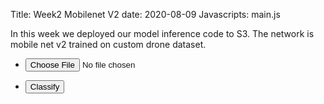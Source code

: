 Title: Week2 Mobilenet V2
date: 2020-08-09
Javascripts: main.js

In this week we deployed our model inference code to S3. The network is mobile net v2 trained on custom drone dataset.


  <section>
    <div class="row gtr-uniform">
      <div class="col-3 col-12-xsmall">
        <ul class="actions">
          <li><input id="getFile" type="file" accept="image/jpg"/></li>
        </ul>
        <ul class="actions">
          <li><input id="classifyImage" type="button" value="Classify"/></li>
        </ul>
      </div>
      <div class="col-6 col-12-xsmall">
        <span class="image fit">
          <img id="upImage" src="#" alt="">
        </span>
        <h3 id="imgClass" style="text-align:center" ></p>
      </div>
    </div>
  </section>
